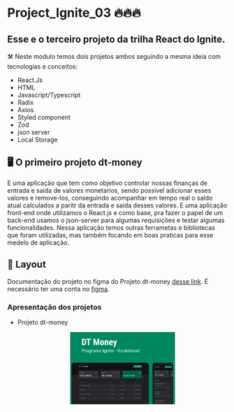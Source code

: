 # Project_Ignite_03 🔥🔥🔥

## Esse e o terceiro projeto da trilha React do Ignite.

🛠 Neste modulo temos dois projetos ambos seguindo a mesma ideia com tecnologias e conceitos:

-  React.Js
-  HTML
-  Javascript/Typescript
-  Radix
-  Axios
-  Styled component
-  Zod
-  json server
-  Local Storage

## 🖥 O primeiro projeto dt-money
E uma aplicação que tem como objetivo controlar nossas finanças de entrada e saída de valores monetarios, sendo possível adicionar esses valores e remove-los, conseguindo acompanhar em tempo real o saldo atual calculados a paritr da entrada e saída desses valores. E uma aplicação front-end onde utilizamos o React.js e como base, pra fazer o papel de um back-end usamos o json-server para algumas requisições e testar algumas funcionalidades. Nessa aplicação temos outras ferrametas e bibliotecas que foram utilizadas, mas também focando em boas praticas para esse medelo de aplicação.

## 🎨 Layout
Documentação do projeto no figma do Projeto dt-money [desse link](https://www.figma.com/file/gpe7rMuId1jes7HDfjum9C/DT-Money-(Community)-(Copy)?type=design&node-id=0-1&mode=design&t=klxBebQIpymibeju-0). É necessário ter uma conta no [figma](https://www.figma.com).

### Apresentação dos projetos
- Projeto dt-money
  
  <p align= "center">
  <img src="https://github.com/JonatasAS/assets/blob/main/dt-money.png" alt="Demonstração do projeto" width="50%" />
  </p>
